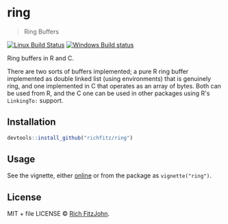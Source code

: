 # ring

> Ring Buffers

[![Linux Build Status](https://travis-ci.org/richfitz/ring.svg?branch=master)](https://travis-ci.org/richfitz/ring)
[![Windows Build status](https://ci.appveyor.com/api/projects/status/github/richfitz/ring?svg=true)](https://ci.appveyor.com/project/richfitz/ring)

Ring buffers in R and C.

There are two sorts of buffers implemented; a pure R ring buffer implemented as double linked list (using environments) that is genuinely ring, and one implemented in C that operates as an array of bytes.  Both can be used from R, and the C one can be used in other packages using R's `LinkingTo:` support.

## Installation

```r
devtools::install_github("richfitz/ring")
```

## Usage

See the vignette, either [online](https://richfitz.github.io/ring) or from the package as `vignette("ring")`.

## License

MIT + file LICENSE © [Rich FitzJohn](https://github.com/richfitz).
